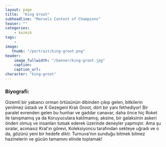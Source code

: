 ```yaml
---
layout: page
title:  "King Groot"
subheadline: "Marvels Contest of Champions"
teaser: ""
categories:
    - kozmik
tags:
    -
image:
   thumb: "/portrait/king-groot.png"
header:
    image_fullwidth: "/banner/king-groot.jpg"
    caption: 
    caption_url:  
character: "king-groot"
---
```


### Biyografi:

Gizemli bir yabancı orman örtüsünün dibinden çıkıp gelen, bitkilerin yenilmez üstadı ve X Gezegeni Kralı Groot, dört bir yanı fethediyor! Bir paralel evrenden gelen bu hunhar ve gaddar canavar, daha önce hiç Roket ile tanışmamış ya da Koruyuculara katılmamış; aksine, bir galaksinin askeri önderi olmuş ve insanları tutsak ederek üzerinde deneyler yapmıştır. Ama şu sıralar, acımasız Kral'ın görevi, Koleksiyoncu tarafından sekteye uğradı ve o da, gözünü yeni bir hedefe dikti: Turnuva'nın sunduğu bitmek bilmez hazinelerin ve gücün tamamını elinde toplamak!
